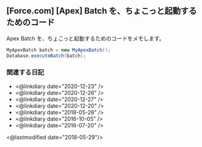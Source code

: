## [Force.com] [Apex] Batch を、ちょこっと起動するためのコード

Apex Batch を、ちょこっと起動するためのコードをメモします。

```java
MyApexBatch batch = new MyApexBatch();
Database.executeBatch(batch);
```

### 関連する日記

- <@linkdiary date="2020-12-23" />
- <@linkdiary date="2020-12-26" />
- <@linkdiary date="2020-12-27" />
- <@linkdiary date="2020-12-20" />
- <@linkdiary date="2018-05-28" />
- <@linkdiary date="2016-10-05" />
- <@linkdiary date="2016-07-20" />

<@lastmodified date="2018-05-29"/>
